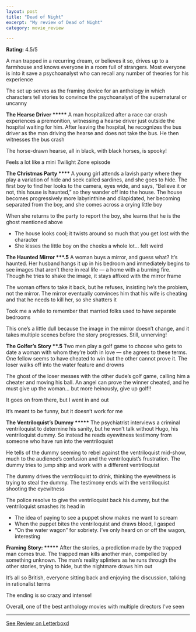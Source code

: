 ```yaml
---
layout: post
title: "Dead of Night"
excerpt: "My review of Dead of Night"
category: movie_review

---
```


**Rating:** 4.5/5

A man trapped in a recurring dream, or believes it so, drives up to a farmhouse and knows everyone in a room full of strangers. Most everyone is into it save a psychoanalyst who can recall any number of theories for his experience

The set up serves as the framing device for an anthology in which characters tell stories to convince the psychoanalyst of the supernatural or uncanny

<b>The Hearse Driver *****</b>
A man hospitalized after a race car crash experiences a premonition, witnessing a hearse driver just outside the hospital waiting for him. After leaving the hospital, he recognizes the bus driver as the man driving the hearse and does not take the bus. He then witnesses the bus crash

The horse-drawn hearse, all in black, with black horses, is spooky!

Feels a lot like a mini Twilight Zone episode

<b>The Christmas Party ****
</b>A young girl attends a lavish party where they play a variation of hide and seek called sardines, and she goes to hide. The first boy to find her looks to the camera, eyes wide, and says, “Believe it or not, this house is haunted,” so they wander off into the house. The house becomes progressively more labyrinthine and dilapidated, her becoming separated from the boy, and she comes across a crying little boy

When she returns to the party to report the boy, she learns that he is the ghost mentioned above

* The house looks cool; it twists around so much that you get lost with the character
* She kisses the little boy on the cheeks a whole lot… felt weird

<b>The Haunted Mirror ***.5</b>
A woman buys a mirror, and guess what? It’s haunted. Her husband hangs it up in his bedroom and immediately begins to see images that aren’t there in real life — a home with a burning fire. Though he tries to shake the image, it stays affixed with the mirror frame

The woman offers to take it back, but he refuses, insisting he’s the problem, not the mirror. The mirror eventually convinces him that his wife is cheating and that he needs to kill her, so she shatters it

Took me a while to remember that married folks used to have separate bedrooms

This one’s a little dull because the image in the mirror doesn’t change, and it takes multiple scenes before the story progresses. Still, unnerving!

<b>The Golfer’s Story **.5</b>
Two men play a golf game to choose who gets to date a woman with whom they’re both in love — she agrees to these terms. One fellow seems to have cheated to win but the other cannot prove it. The loser walks off into the water feature and drowns

The ghost of the loser messes with the other dude’s golf game, calling him a cheater and moving his ball. An angel can prove the winner cheated, and he must give up the woman… but more heinously, give up golf!!

It goes on from there, but I went in and out

It’s meant to be funny, but it doesn’t work for me

<b>The Ventriloquist’s Dummy *****</b>
The psychiatrist interviews a criminal ventriloquist to determine his sanity, but he won’t talk without Hugo, his ventriloquist dummy. So instead he reads eyewitness testimony from someone who have run into the ventriloquist

He tells of the dummy seeming to rebel against the ventriloquist mid-show, much to the audience’s confusion and the ventriloquist’s frustration. The dummy tries to jump ship and work with a different ventriloquist

The dummy drives the ventriloquist to drink, thinking the eyewitness is trying to steal the dummy. The testimony ends with the ventriloquist shooting the eyewitness

The police resolve to give the ventriloquist back his dummy, but the ventriloquist smashes its head in

* The idea of paying to see a puppet show makes me want to scream
* When the puppet bites the ventriloquist and draws blood, I gasped
* “On the water wagon” for sobriety. I’ve only heard on or off the wagon, interesting

<b>Framing Story: *****</b>
After the stories, a prediction made by the trapped man comes true. The trapped man kills another man, compelled by something unknown. The man’s reality splinters as he runs through the other stories, trying to hide, but the nightmare draws him out

It’s all so British, everyone sitting back and enjoying the discussion, talking in rationalist terms

The ending is so crazy and intense!

Overall, one of the best anthology movies with multiple directors I’ve seen

<hr>

[See Review on Letterboxd](https://boxd.it/43vQoF)
